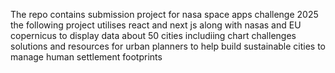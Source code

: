 The repo contains submission project for nasa space apps challenge 2025
the following project utilises react and next js along with nasas and EU copernicus to display data about 50 cities includiing chart challenges solutions and 
resources for urban planners to help build sustainable cities to manage human settlement footprints
